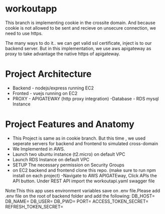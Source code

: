 # workoutapp
This branch is implementing cookie in the crossite domain. And because cookie is not allowed to be sent and recieve on  unsecure connection, we
need to use https.

The many ways to do it.. we can get valid ssl certificate, inject is to our backend server.
But in this implementation, we use aws apigateway as proxy to take advantage the native https of apigateway.

# Project Architecture 
  - Backend  - nodejs/express running EC2
  - Fronted  - vuejs running on EC2
  - PROXY     - APIGATEWAY  (http proxy integration)
   -Database  - RDS mysql Instance
   
# Project Features and Anatomy
- This Project is same as in cookie branch. But this time , we used seperate servers for backend and frontend to simulated cross-domain
- We Implemented in AWS.
- Launch two ubuntu instance (t2.micro) on default VPC
- Launch RDS Instance on default VPC
- SETUP The necessary permission on Security Groups
- on EC2 backend and frontend  clone this repo.
  (make sure to run npm install on each project)
 -Navigate to AWS APIGATEway, Click APIs the <Click Create> API button. Under REST API import the workoutapi.yaml swagger file
  
 
 
 Note:This this app uses environment variables save on .env file.Please add .env file on the root of backend folder and add the following:
DB_HOST=
DB_NAME=
DB_USER=
DB_PWD=
PORT=
ACCESS_TOKEN_SECRET=
REFRESH_TOKEN_SECRET=

